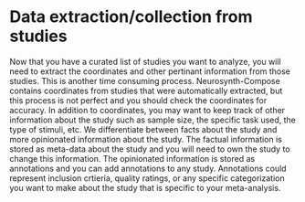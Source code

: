 # Data extraction/collection from studies

Now that you have a curated list of studies you want to analyze, you will need to extract the coordinates and other pertinant information from those studies.
This is another time consuming process.
Neurosynth-Compose contains coordinates from studies that were automatically extracted, but this process
is not perfect and you should check the coordinates for accuracy.
In addition to coordinates, you may want to keep track of other information about the study such as
sample size, the specific task used, the type of stimuli, etc.
We differentiate between facts about the study and more opinionated information about the study.
The factual information is stored as meta-data about the study and you will need to own the study to
change this information.
The opinionated information is stored as annotations and you can add annotations to any study. 
Annotations could represent inclusion crtieria, quality ratings, or any specific categorization you
want to make about the study that is specific to your meta-analysis.

